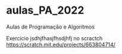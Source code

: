 # aulas_PA_2022
Aulas de Programação e Algoritmos


Exercicio jsdhjfhasjfhsdjhfj no scractch
https://scratch.mit.edu/projects/663804714/



